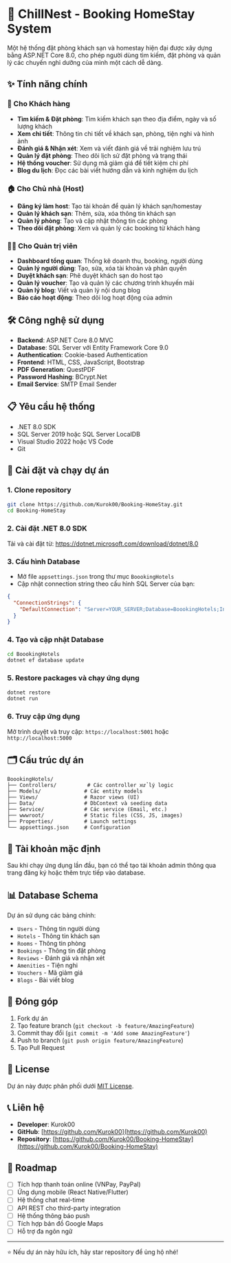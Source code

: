 # 🏨 ChillNest - Booking HomeStay System

Một hệ thống đặt phòng khách sạn và homestay hiện đại được xây dựng bằng ASP.NET Core 8.0, cho phép người dùng tìm kiếm, đặt phòng và quản lý các chuyến nghỉ dưỡng của mình một cách dễ dàng.

## ✨ Tính năng chính

### 👥 Cho Khách hàng
- **Tìm kiếm & Đặt phòng**: Tìm kiếm khách sạn theo địa điểm, ngày và số lượng khách
- **Xem chi tiết**: Thông tin chi tiết về khách sạn, phòng, tiện nghi và hình ảnh
- **Đánh giá & Nhận xét**: Xem và viết đánh giá về trải nghiệm lưu trú
- **Quản lý đặt phòng**: Theo dõi lịch sử đặt phòng và trạng thái
- **Hệ thống voucher**: Sử dụng mã giảm giá để tiết kiệm chi phí
- **Blog du lịch**: Đọc các bài viết hướng dẫn và kinh nghiệm du lịch

### 🏠 Cho Chủ nhà (Host)
- **Đăng ký làm host**: Tạo tài khoản để quản lý khách sạn/homestay
- **Quản lý khách sạn**: Thêm, sửa, xóa thông tin khách sạn
- **Quản lý phòng**: Tạo và cập nhật thông tin các phòng
- **Theo dõi đặt phòng**: Xem và quản lý các booking từ khách hàng

### 👨‍💼 Cho Quản trị viên
- **Dashboard tổng quan**: Thống kê doanh thu, booking, người dùng
- **Quản lý người dùng**: Tạo, sửa, xóa tài khoản và phân quyền
- **Duyệt khách sạn**: Phê duyệt khách sạn do host tạo
- **Quản lý voucher**: Tạo và quản lý các chương trình khuyến mãi
- **Quản lý blog**: Viết và quản lý nội dung blog
- **Báo cáo hoạt động**: Theo dõi log hoạt động của admin

## 🛠️ Công nghệ sử dụng

- **Backend**: ASP.NET Core 8.0 MVC
- **Database**: SQL Server với Entity Framework Core 9.0
- **Authentication**: Cookie-based Authentication
- **Frontend**: HTML, CSS, JavaScript, Bootstrap
- **PDF Generation**: QuestPDF
- **Password Hashing**: BCrypt.Net
- **Email Service**: SMTP Email Sender

## 📋 Yêu cầu hệ thống

- .NET 8.0 SDK
- SQL Server 2019 hoặc SQL Server LocalDB
- Visual Studio 2022 hoặc VS Code
- Git

## 🚀 Cài đặt và chạy dự án

### 1. Clone repository
```bash
git clone https://github.com/Kurok00/Booking-HomeStay.git
cd Booking-HomeStay
```

### 2. Cài đặt .NET 8.0 SDK
Tải và cài đặt từ: https://dotnet.microsoft.com/download/dotnet/8.0

### 3. Cấu hình Database
- Mở file `appsettings.json` trong thư mục `BoookingHotels`
- Cập nhật connection string theo cấu hình SQL Server của bạn:
```json
{
  "ConnectionStrings": {
    "DefaultConnection": "Server=YOUR_SERVER;Database=BoookingHotels;Integrated Security=true;TrustServerCertificate=True;"
  }
}
```

### 4. Tạo và cập nhật Database
```bash
cd BoookingHotels
dotnet ef database update
```

### 5. Restore packages và chạy ứng dụng
```bash
dotnet restore
dotnet run
```

### 6. Truy cập ứng dụng
Mở trình duyệt và truy cập: `https://localhost:5001` hoặc `http://localhost:5000`

## 🗂️ Cấu trúc dự án

```
BoookingHotels/
├── Controllers/          # Các controller xử lý logic
├── Models/              # Các entity models
├── Views/               # Razor views (UI)
├── Data/                # DbContext và seeding data
├── Service/             # Các service (Email, etc.)
├── wwwroot/             # Static files (CSS, JS, images)
├── Properties/          # Launch settings
└── appsettings.json     # Configuration
```

## 🔐 Tài khoản mặc định

Sau khi chạy ứng dụng lần đầu, bạn có thể tạo tài khoản admin thông qua trang đăng ký hoặc thêm trực tiếp vào database.

## 📊 Database Schema

Dự án sử dụng các bảng chính:
- `Users` - Thông tin người dùng
- `Hotels` - Thông tin khách sạn
- `Rooms` - Thông tin phòng
- `Bookings` - Thông tin đặt phòng
- `Reviews` - Đánh giá và nhận xét
- `Amenities` - Tiện nghi
- `Vouchers` - Mã giảm giá
- `Blogs` - Bài viết blog

## 🤝 Đóng góp

1. Fork dự án
2. Tạo feature branch (`git checkout -b feature/AmazingFeature`)
3. Commit thay đổi (`git commit -m 'Add some AmazingFeature'`)
4. Push to branch (`git push origin feature/AmazingFeature`)
5. Tạo Pull Request

## 📝 License

Dự án này được phân phối dưới [MIT License](LICENSE).

## 📞 Liên hệ

- **Developer**: Kurok00
- **GitHub**: [https://github.com/Kurok00](https://github.com/Kurok00)
- **Repository**: [https://github.com/Kurok00/Booking-HomeStay](https://github.com/Kurok00/Booking-HomeStay)

## 🎯 Roadmap

- [ ] Tích hợp thanh toán online (VNPay, PayPal)
- [ ] Ứng dụng mobile (React Native/Flutter)
- [ ] Hệ thống chat real-time
- [ ] API REST cho third-party integration
- [ ] Hệ thống thông báo push
- [ ] Tích hợp bản đồ Google Maps
- [ ] Hỗ trợ đa ngôn ngữ

---

⭐ Nếu dự án này hữu ích, hãy star repository để ủng hộ nhé!